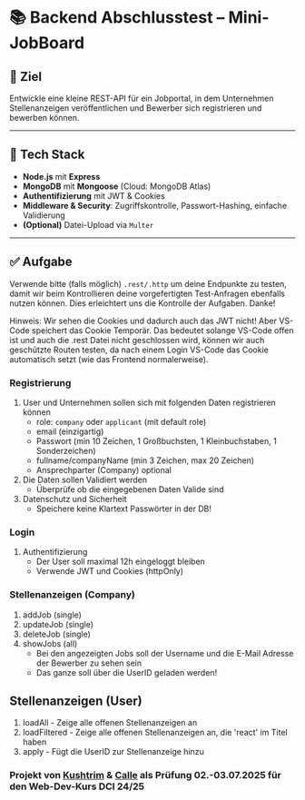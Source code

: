 # 📚 Backend Abschlusstest – Mini-JobBoard

## 🎯 Ziel

Entwickle eine kleine REST-API für ein Jobportal, in dem Unternehmen Stellenanzeigen veröffentlichen und Bewerber sich registrieren und bewerben können.

---

## 🧱 Tech Stack

- **Node.js** mit **Express**
- **MongoDB** mit **Mongoose** (Cloud: MongoDB Atlas)
- **Authentifizierung** mit JWT & Cookies
- **Middleware & Security**: Zugriffskontrolle, Passwort-Hashing, einfache Validierung
- **(Optional)** Datei-Upload via `Multer`

---

## ✅ Aufgabe

Verwende bitte (falls möglich) `.rest/.http` um deine Endpunkte zu testen, damit wir beim Kontrollieren deine vorgefertigten Test-Anfragen ebenfalls nutzen können. Dies erleichtert uns die Kontrolle der Aufgaben. Danke!

Hinweis: Wir sehen die Cookies und dadurch auch das JWT nicht! Aber VS- Code speichert das Cookie Temporär. Das bedeutet solange VS-Code offen ist und auch die .rest Datei nicht geschlossen wird, können wir auch geschützte Routen testen, da nach einem Login VS-Code das Cookie automatisch setzt (wie das Frontend normalerweise).

### Registrierung

1. User und Unternehmen sollen sich mit folgenden Daten registrieren können
   - role: `company` oder `applicant` (mit default role)
   - email (einzigartig)
   - Passwort (min 10 Zeichen, 1 Großbuchsten, 1 Kleinbuchstaben, 1 Sonderzeichen)
   - fullname/companyName (min 3 Zeichen, max 20 Zeichen)
   - Ansprechparter (Company) optional
2. Die Daten sollen Validiert werden
   - Überprüfe ob die eingegebenen Daten Valide sind
3. Datenschutz und Sicherheit
   - Speichere keine Klartext Passwörter in der DB!

### Login

1. Authentifizierung
   - Der User soll maximal 12h eingeloggt bleiben
   - Verwende JWT und Cookies (httpOnly)

### Stellenanzeigen (Company)

1. addJob (single)
2. updateJob (single)
3. deleteJob (single)
4. showJobs (all)
   - Bei den angezeigten Jobs soll der Username und die E-Mail Adresse der Bewerber zu sehen sein
   - Das ganze soll über die UserID geladen werden!

## Stellenanzeigen (User)

1. loadAll - Zeige alle offenen Stellenanzeigen an
2. loadFiltered - Zeige alle offenen Stellenanzeigen an, die 'react' im Titel haben
3. apply - Fügt die UserID zur Stellenanzeige hinzu

### Projekt von [Kushtrim](https://github.com/Kushtrim2024) & [Calle](https://github.com/cmgoersch) als Prüfung 02.-03.07.2025 für den Web-Dev-Kurs DCI 24/25